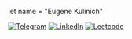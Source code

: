 let name = "Eugene Kulinich"

[![Telegram](https://img.shields.io/badge/Telegram-ping-%232CA5E0?style=flat&logo=telegram)](https://t.me/n_vart)
[![LinkedIn](https://img.shields.io/badge/LinkedIn-profile-%230e76a8?style=flat&logo=linkedin)](https://www.linkedin.com/in/evgeny-kulinich-719965124/)
[![Leetcode](https://img.shields.io/badge/leetcode-profile-yellow?style=flat&logo=leetcode)](https://leetcode.com/n-vart/)


